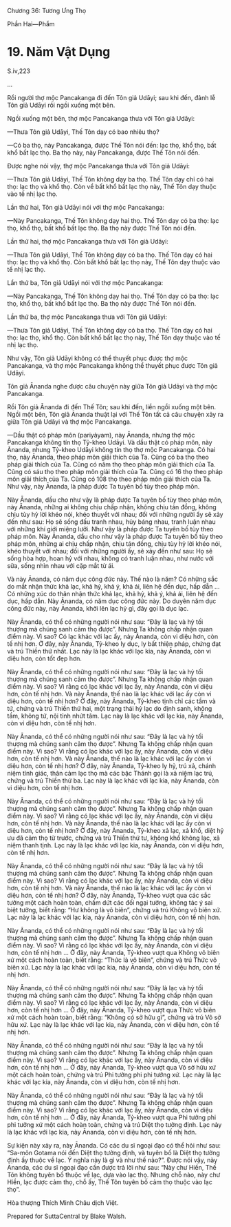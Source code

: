  

Chương 36: Tương Ưng Thọ

Phần Hai—Phẩm

# 19\. Năm Vật Dụng

S.iv,223

…

Rồi người thợ mộc Pancakanga đi đến Tôn giả Udāyi; sau khi đến, đảnh lễ Tôn giả Udāyi rồi ngồi xuống một bên.

Ngồi xuống một bên, thợ mộc Pancakanga thưa với Tôn giả Udāyi:

—Thưa Tôn giả Udāyi, Thế Tôn dạy có bao nhiêu thọ?

—Có ba thọ, này Pancakanga, được Thế Tôn nói đến: lạc thọ, khổ thọ, bất khổ bất lạc thọ. Ba thọ này, này Pancakanga, được Thế Tôn nói đến.

Ðược nghe nói vậy, thợ mộc Pancakanga thưa với Tôn giả Udāyi:

—Thưa Tôn giả Udāyi, Thế Tôn không dạy ba thọ. Thế Tôn dạy chỉ có hai thọ: lạc thọ và khổ thọ. Còn về bất khổ bất lạc thọ này, Thế Tôn dạy thuộc vào tế nhị lạc thọ.

Lần thứ hai, Tôn giả Udāyi nói với thợ mộc Pancakanga:

—Này Pancakanga, Thế Tôn không dạy hai thọ. Thế Tôn dạy có ba thọ: lạc thọ, khổ thọ, bất khổ bất lạc thọ. Ba thọ này được Thế Tôn nói đến.

Lần thứ hai, thợ mộc Pancakanga thưa với Tôn giả Udāyi:

—Thưa Tôn giả Udāyi, Thế Tôn không dạy có ba thọ. Thế Tôn dạy có hai thọ: lạc thọ và khổ thọ. Còn bất khổ bất lạc thọ này, Thế Tôn dạy thuộc vào tế nhị lạc thọ.

Lần thứ ba, Tôn giả Udāyi nói với thợ mộc Pancakanga:

—Này Pancakanga, Thế Tôn không dạy hai thọ. Thế Tôn dạy có ba thọ: lạc thọ, khổ thọ, bất khổ bất lạc thọ. Ba thọ này được Thế Tôn nói đến.

Lần thứ ba, thợ mộc Pancakanga thưa với Tôn giả Udāyi:

—Thưa Tôn giả Udāyi, Thế Tôn không dạy có ba thọ. Thế Tôn dạy có hai thọ: lạc thọ, khổ thọ. Còn bất khổ bất lạc thọ này, Thế Tôn dạy thuộc vào tế nhị lạc thọ.

Như vậy, Tôn giả Udāyi không có thể thuyết phục được thợ mộc Pancakanga, và thợ mộc Pancakanga không thể thuyết phục được Tôn giả Udāyi.

Tôn giả Ānanda nghe được câu chuyện này giữa Tôn giả Udāyi và thợ mộc Pancakanga.

Rồi Tôn giả Ānanda đi đến Thế Tôn; sau khi đến, liền ngồi xuống một bên. Ngồi một bên, Tôn giả Ānanda thuật lại với Thế Tôn tất cả câu chuyện xảy ra giữa Tôn giả Udāyi và thợ mộc Pancakanga.

—Dầu thật có pháp môn (pariyàyam), này Ānanda, nhưng thợ mộc Pancakanga không tín thọ Tỷ-kheo Udāyi. Và dầu thật có pháp môn, này Ānanda, nhưng Tỷ-kheo Udāyi không tín thọ thợ mộc Pancakanga. Có hai thọ, này Ānanda, theo pháp môn giải thích của Ta. Cũng có ba thọ theo pháp giải thích của Ta. Cũng có năm thọ theo pháp môn giải thích của Ta. Cũng có sáu thọ theo pháp môn giải thích của Ta. Cũng có 16 thọ theo pháp môn giải thích của Ta. Cũng có 108 thọ theo pháp môn giải thích của Ta. Như vậy, này Ānanda, là pháp được Ta tuyên bố tùy theo pháp môn.

Này Ānanda, dầu cho như vậy là pháp được Ta tuyên bố tùy theo pháp môn, này Ānanda, những ai không chịu chấp nhận, không chịu tán đồng, không chịu tùy hỷ lời khéo nói, khéo thuyết với nhau; đối với những người ấy sẽ xảy đến như sau: Họ sẽ sống đấu tranh nhau, hủy báng nhau, tranh luận nhau với những khí giới miệng lưỡi. Như vậy là pháp được Ta tuyên bố tùy theo pháp môn. Này Ānanda, dầu cho như vậy là pháp được Ta tuyên bố tùy theo pháp môn, những ai chịu chấp nhận, chịu tán đồng, chịu tùy hỷ lời khéo nói, khéo thuyết với nhau; đối với những người ấy, sẽ xảy đến như sau: Họ sẽ sống hòa hợp, hoan hỷ với nhau, không có tranh luận nhau, như nước với sữa, sống nhìn nhau với cặp mắt từ ái.

Và này Ānanda, có năm dục công đức này. Thế nào là năm? Có những sắc do mắt nhận thức khả lạc, khả hỷ, khả ý, khả ái, liên hệ đến dục, hấp dẫn … Có những xúc do thân nhận thức khả lạc, khả hỷ, khả ý, khả ái, liên hệ đến dục, hấp dẫn. Này Ānanda, có năm dục công đức này. Do duyên năm dục công đức này, này Ānanda, khởi lên lạc hỷ gì, đây gọi là dục lạc.

Này Ānanda, có thể có những người nói như sau: “Ðây là lạc và hỷ tối thượng mà chúng sanh cảm thọ được”. Nhưng Ta không chấp nhận quan điểm này. Vì sao? Có lạc khác với lạc ấy, này Ānanda, còn vi diệu hơn, còn tế nhị hơn. Ở đây, này Ānanda, Tỷ-kheo ly dục, ly bất thiện pháp, chứng đạt và trú Thiền thứ nhất. Lạc này là lạc khác với lạc kia, này Ānanda, còn vi diệu hơn, còn tốt đẹp hơn.

Này Ānanda, có thể có những người nói như sau: “Ðây là lạc và hỷ tối thượng mà chúng sanh cảm thọ được”. Nhưng Ta không chấp nhận quan điểm này. Vì sao? Vì rằng có lạc khác với lạc ấy, này Ānanda, còn vi diệu hơn, còn tế nhị hơn. Và này Ānanda, thế nào là lạc khác với lạc ấy còn vi diệu hơn, còn tế nhị hơn? Ở đây, này Ānanda, Tỷ-kheo tịnh chỉ các tầm và tứ, chứng và trú Thiền thứ hai, một trạng thái hỷ lạc do định sanh, không tầm, không tứ, nội tỉnh nhứt tâm. Lạc này là lạc khác với lạc kia, này Ānanda, còn vi diệu hơn, còn tế nhị hơn.

Này Ānanda, có thể có những người nói như sau: “Ðây là lạc và hỷ tối thượng mà chúng sanh cảm thọ được”. Nhưng Ta không chấp nhận quan điểm này. Vì sao? Vì rằng có lạc khác với lạc ấy, này Ānanda, còn vi diệu hơn, còn tế nhị hơn. Và này Ānanda, thế nào là lạc khác với lạc ấy còn vi diệu hơn, còn tế nhị hơn? Ở đây, này Ānanda, Tỷ-kheo ly hỷ, trú xả, chánh niệm tỉnh giác, thân cảm lạc thọ mà các bậc Thánh gọi là xả niệm lạc trú, chứng và trú Thiền thứ ba. Lạc này là lạc khác với lạc kia, này Ānanda, còn vi diệu hơn, còn tế nhị hơn.

Này Ānanda, có thể có những người nói như sau: “Ðây là lạc và hỷ tối thượng mà chúng sanh cảm thọ được”. Nhưng Ta không chấp nhận quan điểm này. Vì sao? Vì rằng có lạc khác với lạc ấy, này Ānanda, còn vi diệu hơn, còn tế nhị hơn. Và này Ānanda, thế nào là lạc khác với lạc ấy còn vi diệu hơn, còn tế nhị hơn? Ở đây, này Ānanda, Tỷ-kheo xả lạc, xả khổ, diệt hỷ ưu đã cảm thọ từ trước, chứng và trú Thiền thứ tư, không khổ không lạc, xả niệm thanh tịnh. Lạc này là lạc khác với lạc kia, này Ānanda, còn vi diệu hơn, còn tế nhị hơn.

Này Ānanda, có thể có những người nói như sau: “Ðây là lạc và hỷ tối thượng mà chúng sanh cảm thọ được”. Nhưng Ta không chấp nhận quan điểm này. Vì sao? Vì rằng có lạc khác với lạc ấy, này Ānanda, còn vi diệu hơn, còn tế nhị hơn. Và này Ānanda, thế nào là lạc khác với lạc ấy còn vi diệu hơn, còn tế nhị hơn? Ở đây, này Ānanda, Tỷ-kheo vượt qua các sắc tưởng một cách hoàn toàn, chấm dứt các đối ngại tưởng, không tác ý sai biệt tưởng, biết rằng: “Hư không là vô biên”, chứng và trú Không vô biên xứ. Lạc này là lạc khác với lạc kia, này Ānanda, còn vi diệu hơn, còn tế nhị hơn.

Này Ānanda, có thể có những người nói như sau: “Ðây là lạc và hỷ tối thượng mà chúng sanh cảm thọ được”. Nhưng Ta không chấp nhận quan điểm này. Vì sao? Vì rằng có lạc khác với lạc ấy, này Ānanda, còn vi diệu hơn, còn tế nhị hơn … Ở đây, này Ānanda, Tỷ-kheo vượt qua Không vô biên xứ một cách hoàn toàn, biết rằng: “Thức là vô biên”, chứng và trú Thức vô biên xứ. Lạc này là lạc khác với lạc kia, này Ānanda, còn vi diệu hơn, còn tế nhị hơn.

Này Ānanda, có thể có những người nói như sau: “Ðây là lạc và hỷ tối thượng mà chúng sanh cảm thọ được”. Nhưng Ta không chấp nhận quan điểm này. Vì sao? Vì rằng có lạc khác với lạc ấy, này Ānanda, còn vi diệu hơn, còn tế nhị hơn … Ở đây, này Ānanda, Tỷ-kheo vượt qua Thức vô biên xứ một cách hoàn toàn, biết rằng: “Không có sở hữu gì”, chứng và trú Vô sở hữu xứ. Lạc này là lạc khác với lạc kia, này Ānanda, còn vi diệu hơn, còn tế nhị hơn.

Này Ānanda, có thể có những người nói như sau: “Ðây là lạc và hỷ tối thượng mà chúng sanh cảm thọ được”. Nhưng Ta không chấp nhận quan điểm này. Vì sao? Vì rằng có lạc khác với lạc ấy, này Ānanda, còn vi diệu hơn, còn tế nhị hơn … Ở đây, này Ānanda, Tỷ-kheo vượt qua Vô sở hữu xứ một cách hoàn toàn, chứng và trú Phi tưởng phi phi tưởng xứ. Lạc này là lạc khác với lạc kia, này Ānanda, còn vi diệu hơn, còn tế nhị hơn.

Này Ānanda, có thể có những người nói như sau: “Ðây là lạc và hỷ tối thượng mà chúng sanh cảm thọ được”. Nhưng Ta không chấp nhận quan điểm này. Vì sao? Vì rằng có lạc khác với lạc ấy, này Ānanda, còn vi diệu hơn, còn tế nhị hơn … Ở đây, này Ānanda, Tỷ-kheo vượt qua Phi tưởng phi phi tưởng xứ một cách hoàn toàn, chứng và trú Diệt thọ tưởng định. Lạc này là lạc khác với lạc kia, này Ānanda, còn vi diệu hơn, còn tế nhị hơn.

Sự kiện này xảy ra, này Ānanda. Có các du sĩ ngoại đạo có thể hỏi như sau: “Sa-môn Gotama nói đến Diệt thọ tưởng định, và tuyên bố là Diệt thọ tưởng định ấy thuộc về lạc. Ý nghĩa này là gì và như thế nào?”. Ðược nói vậy, này Ānanda, các du sĩ ngoại đạo cần được trả lời như sau: “Này chư Hiền, Thế Tôn không tuyên bố thuộc về lạc, dựa vào lạc thọ. Nhưng chỗ nào, này chư Hiền, lạc được cảm thọ, chỗ ấy, Thế Tôn tuyên bố cảm thọ thuộc vào lạc thọ”.

Hòa thượng Thích Minh Châu dịch Việt.

Prepared for SuttaCentral by Blake Walsh.